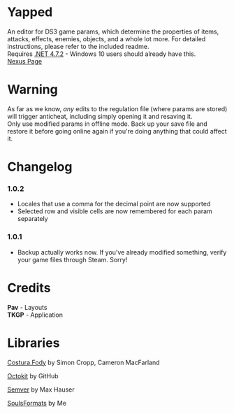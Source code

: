 # Yapped
An editor for DS3 game params, which determine the properties of items, attacks, effects, enemies, objects, and a whole lot more. For detailed instructions, please refer to the included readme.  
Requires [.NET 4.7.2](https://www.microsoft.com/net/download/thank-you/net472) - Windows 10 users should already have this.  
[Nexus Page](https://www.nexusmods.com/darksouls3/mods/298)  

# Warning
As far as we know, *any* edits to the regulation file (where params are stored) will trigger anticheat, including simply opening it and resaving it.  
Only use modified params in offline mode. Back up your save file and restore it before going online again if you're doing anything that could affect it.  

# Changelog
### 1.0.2
* Locales that use a comma for the decimal point are now supported
* Selected row and visible cells are now remembered for each param separately

### 1.0.1
* Backup actually works now. If you've already modified something, verify your game files through Steam. Sorry!

# Credits
**Pav** - Layouts  
**TKGP** - Application

# Libraries
[Costura.Fody](https://github.com/Fody/Costura) by Simon Cropp, Cameron MacFarland

[Octokit](https://github.com/octokit/octokit.net) by GitHub

[Semver](https://github.com/maxhauser/semver) by Max Hauser

[SoulsFormats](https://github.com/JKAnderson/SoulsFormats) by Me